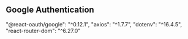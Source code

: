 ## Google Authentication 


   "@react-oauth/google": "^0.12.1",
    "axios": "^1.7.7",
    "dotenv": "^16.4.5",
    "react-router-dom": "^6.27.0"